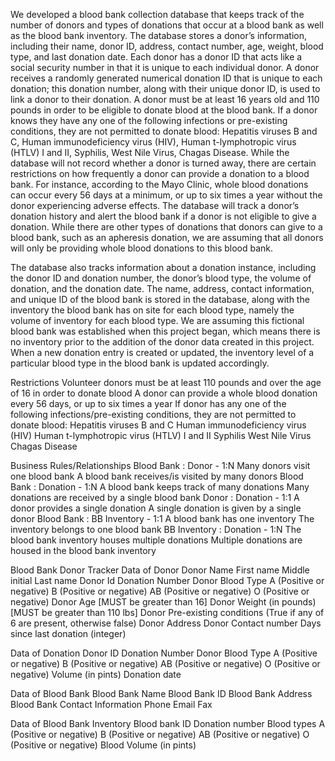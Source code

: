 We developed a blood bank collection database that keeps track of the number of donors and types of donations that occur at a blood bank as well as the blood bank inventory. The database stores a donor’s information, including their name, donor ID, address, contact number, age, weight, blood type, and last donation date. Each donor has a donor ID that acts like a social security number in that it is unique to each individual donor. A donor receives a randomly generated numerical donation ID that is unique to each donation; this donation number, along with their unique donor ID, is used to link a donor to their donation. A donor must be at least 16 years old and 110 pounds in order to be eligible to donate blood at the blood bank. If a donor knows they have any one of the following infections or pre-existing conditions, they are not permitted to donate blood: Hepatitis viruses B and C, Human immunodeficiency virus (HIV), Human t-lymphotropic virus (HTLV) I and II, Syphilis, West Nile Virus, Chagas Disease. While the database will not record whether a donor is turned away, there are certain restrictions on how frequently a donor can provide a donation to a blood bank. For instance, according to the Mayo Clinic, whole blood donations can occur every 56 days at a minimum, or up to six times a year without the donor experiencing adverse effects. The database will track a donor’s donation history and alert the blood bank if a donor is not eligible to give a donation. While there are other types of donations that donors can give to a blood bank, such as an apheresis donation, we are assuming that all donors will only be providing whole blood donations to this blood bank.

The database also tracks information about a donation instance, including the donor ID and donation number, the donor’s blood type, the volume of donation, and the donation date. The name, address, contact information, and unique ID of the blood bank is stored in the database, along with the inventory the blood bank has on site for each blood type, namely the volume of inventory for each blood type. We are assuming this fictional blood bank was established when this project began, which means there is no inventory prior to the addition of the donor data created in this project. When a new donation entry is created or updated, the inventory level of a particular blood type in the blood bank is updated accordingly.  


Restrictions
Volunteer donors must be at least 110 pounds and over the age of 16 in order to donate blood
A donor can provide a whole blood donation every 56 days, or up to six times a year
If donor has any one of the following infections/pre-existing conditions, they are not permitted to donate blood:
Hepatitis viruses B and C
Human immunodeficiency virus (HIV)
Human t-lymphotropic virus (HTLV) I and II
Syphilis
West Nile Virus
Chagas Disease


Business Rules/Relationships 
Blood Bank : Donor - 1:N
Many donors visit one blood bank
A blood bank receives/is visited by many donors
Blood Bank : Donation - 1:N
A blood bank keeps track of many donations
Many donations are received by a single blood bank
Donor : Donation - 1:1
A donor provides a single donation
A single donation is given by a single donor
Blood Bank : BB Inventory - 1:1
A blood bank has one inventory
The inventory belongs to one blood bank
BB Inventory : Donation - 1:N
The blood bank inventory houses multiple donations
Multiple donations are housed in the blood bank inventory


Blood Bank Donor Tracker 
Data of Donor 
Donor Name
First name
Middle initial
Last name
Donor Id
Donation Number
Donor Blood Type
A (Positive or negative)
B (Positive or negative)
AB (Positive or negative)
O (Positive or negative)
Donor Age [MUST be greater than 16]
Donor Weight (in pounds) [MUST be greater than 110 lbs]
Donor Pre-existing conditions (True if any of 6 are present, otherwise false)
Donor Address
Donor Contact number
Days since last donation (integer)

Data of Donation
Donor ID
Donation Number
Donor Blood Type
A (Positive or negative)
B (Positive or negative)
AB (Positive or negative)
O (Positive or negative)
Volume (in pints)
Donation date

Data of Blood Bank
Blood Bank Name
Blood Bank ID
Blood Bank Address
Blood Bank Contact Information
Phone
Email
Fax

Data of Blood Bank Inventory
Blood bank ID
Donation number
Blood types
A (Positive or negative)
B (Positive or negative)
AB (Positive or negative)
O (Positive or negative)
Blood Volume (in pints)



